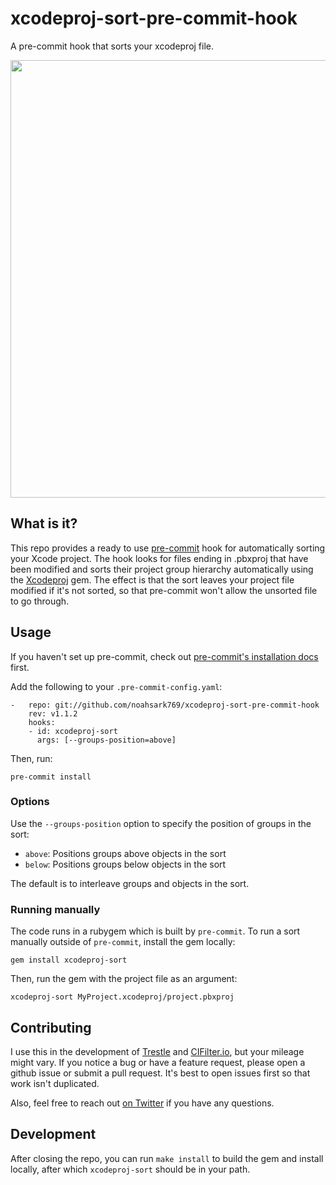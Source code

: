 # xcodeproj-sort-pre-commit-hook
A pre-commit hook that sorts your xcodeproj file.

<img src="https://i.imgur.com/knSvFpV.png" height="700">

## What is it?
This repo provides a ready to use [pre-commit](https://pre-commit.com/) hook for automatically sorting your Xcode project. The hook looks for files ending in .pbxproj that have been modified and sorts their project group hierarchy automatically using the [Xcodeproj](https://github.com/CocoaPods/Xcodeproj/) gem. The effect is that the sort leaves your project file modified if it's not sorted, so that pre-commit won't allow the unsorted file to go through.

## Usage
If you haven't set up pre-commit, check out [pre-commit's installation docs](https://pre-commit.com/#install) first.

Add the following to your `.pre-commit-config.yaml`:

```
-   repo: git://github.com/noahsark769/xcodeproj-sort-pre-commit-hook
    rev: v1.1.2
    hooks:
    - id: xcodeproj-sort
      args: [--groups-position=above]
```

Then, run:

```
pre-commit install
```

### Options
Use the `--groups-position` option to specify the position of groups in the sort:
- `above`: Positions groups above objects in the sort
- `below`: Positions groups below objects in the sort

The default is to interleave groups and objects in the sort.

### Running manually
The code runs in a rubygem which is built by `pre-commit`. To run a sort manually outside of `pre-commit`, install the gem locally:

```
gem install xcodeproj-sort
```

Then, run the gem with the project file as an argument:

```
xcodeproj-sort MyProject.xcodeproj/project.pbxproj
```

## Contributing
I use this in the development of [Trestle](https://itunes.apple.com/us/app/trestle-the-new-sudoku/id1300230302?mt=8) and [CIFilter.io](https://itunes.apple.com/us/app/cifilter-io/id1457458557?mt=8), but your mileage might vary. If you notice a bug or have a feature request, please open a github issue or submit a pull request. It's best to open issues first so that work isn't duplicated.

Also, feel free to reach out [on Twitter](https://twitter.com/noahsark769) if you have any questions.

## Development
After closing the repo, you can run `make install` to build the gem and install locally, after which `xcodeproj-sort` should be in your path.
